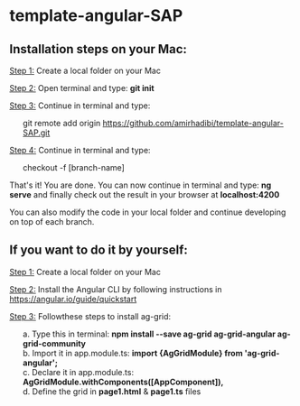 # template-angular-SAP

<h2>Installation steps on your Mac:</h2>

<ins>Step 1:</ins> Create a local folder on your Mac

<ins>Step 2:</ins> Open terminal and type: <b>git init</b>

<ins>Step 3:</ins> Continue in terminal and type: 
<br><ol>git remote add origin https://github.com/amirhadibi/template-angular-SAP.git</ol>

<ins>Step 4:</ins> Continue in terminal and type: <br><ol>checkout -f [branch-name]</ol>

<p>That's it! You are done. You can now continue in terminal and type: <b>ng serve</b> and finally check out the result in your browser at <b>localhost:4200</b></p>

<p>You can also modify the code in your local folder and continue developing on top of each branch.</p>

<h2>If you want to do it by yourself:</h3>

<ins>Step 1:</ins> Create a local folder on your Mac

<ins>Step 2:</ins> Install the Angular CLI by following instructions in https://angular.io/guide/quickstart

<ins>Step 3:</ins> Followthese steps to install ag-grid:<br><ol>
a. Type this in terminal: <b> npm install --save ag-grid ag-grid-angular ag-grid-community </b><br>
b. Import it in app.module.ts: <b> import {AgGridModule} from 'ag-grid-angular'; </b><br>
c. Declare it in app.module.ts: <b> AgGridModule.withComponents([AppComponent]),</b><br>
d. Define the grid in <b>page1.html</b> & <b>page1.ts</b> files</ol>

